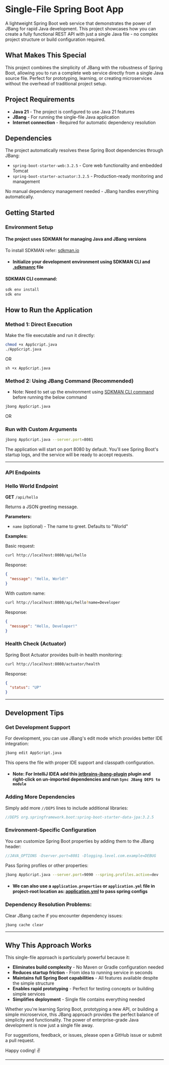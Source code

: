 # Single-File Spring Boot App

A lightweight Spring Boot web service that demonstrates the power of JBang for rapid Java development. This project showcases how you can create a fully functional REST API with just a single Java file - no complex project structure or build configuration required.

## What Makes This Special

This project combines the simplicity of JBang with the robustness of Spring Boot, allowing you to run a complete web service directly from a single Java source file. Perfect for prototyping, learning, or creating microservices without the overhead of traditional project setup.

## Project Requirements

- **Java 21** - The project is configured to use Java 21 features
- **JBang** - For running the single-file Java application
- **Internet connection** - Required for automatic dependency resolution

## Dependencies

The project automatically resolves these Spring Boot dependencies through JBang:

- `spring-boot-starter-web:3.2.5` - Core web functionality and embedded Tomcat
- `spring-boot-starter-actuator:3.2.5` - Production-ready monitoring and management

No manual dependency management needed - JBang handles everything automatically.

## Getting Started

### Environment Setup

#### The project uses SDKMAN for managing Java and JBang versions

To install SDKMAN refer: [sdkman.io](https://sdkman.io/install)

- #### Initialize your development environment using SDKMAN CLI and [.sdkmanrc](.sdkmanrc) file

#### SDKMAN CLI command:

```bash
sdk env install
sdk env
```

## How to Run the Application

### Method 1: Direct Execution

Make the file executable and run it directly:

```bash
chmod +x AppScript.java
./AppScript.java
```

OR
```shell
sh +x AppScript.java
```

### Method 2: Using JBang Command (Recommended)

- Note: Need to set up the environment using [SDKMAN CLI command](#sdkman-cli-command) before running the below command

```bash
jbang AppScript.java
```

OR

### Run with Custom Arguments

```bash
jbang AppScript.java --server.port=8081
```

The application will start on port 8080 by default. You'll see Spring Boot's startup logs, and the service will be ready to accept requests.

---

### API Endpoints

### Hello World Endpoint

**GET** `/api/hello`

Returns a JSON greeting message.

**Parameters:**
- `name` (optional) - The name to greet. Defaults to "World"

**Examples:**

Basic request:
```bash
curl http://localhost:8080/api/hello
```

Response:
```json
{
  "message": "Hello, World!"
}
```

With custom name:
```bash
curl http://localhost:8080/api/hello?name=Developer
```

Response:
```json
{
  "message": "Hello, Developer!"
}
```

### Health Check (Actuator)

Spring Boot Actuator provides built-in health monitoring:

```bash
curl http://localhost:8080/actuator/health
```

Response:
```json
{
  "status": "UP"
}
```

---

## Development Tips

### Get Development Support

For development, you can use JBang's edit mode which provides better IDE integration:

```bash
jbang edit AppScript.java
```

This opens the file with proper IDE support and classpath configuration.

- #### Note: For IntelliJ IDEA add this [jetbrains-jbang-plugin](https://plugins.jetbrains.com/plugin/18257-jbang) plugin and right-click on un-imported dependencies and run `Sync JBang DEPS to module`

### Adding More Dependencies

Simply add more `//DEPS` lines to include additional libraries:

```java
//DEPS org.springframework.boot:spring-boot-starter-data-jpa:3.2.5
```

### Environment-Specific Configuration

You can customize Spring Boot properties by adding them to the JBang header:

```java
//JAVA_OPTIONS -Dserver.port=8081 -Dlogging.level.com.example=DEBUG
```

Pass Spring profiles or other properties:

```bash
jbang AppScript.java --server.port=9090 --spring.profiles.active=dev 
```

- #### We can also use a `application.properties` or `application.yml` file in project-root location as: [application.yml](application.yml) to pass spring configs  

### Dependency Resolution Problems:
Clear JBang cache if you encounter dependency issues:
```bash
jbang cache clear
```

---

## Why This Approach Works

This single-file approach is particularly powerful because it:

- **Eliminates build complexity** - No Maven or Gradle configuration needed
- **Reduces startup friction** - From idea to running service in seconds
- **Maintains full Spring Boot capabilities** - All features available despite the simple structure
- **Enables rapid prototyping** - Perfect for testing concepts or building simple services
- **Simplifies deployment** - Single file contains everything needed

Whether you're learning Spring Boot, prototyping a new API, or building a simple microservice, this JBang approach provides the perfect balance of simplicity and functionality. The power of enterprise-grade Java development is now just a single file away.

For suggestions, feedback, or issues, please open a GitHub issue or submit a pull request.

Happy coding! ✌️

---
